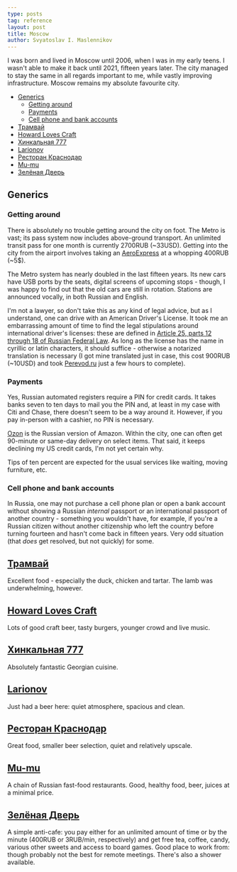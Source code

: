 ```yaml
---
type: posts
tag: reference
layout: post
title: Moscow
author: Svyatoslav I. Maslennikov
---
```

I was born and lived in Moscow until 2006, when I was in my early teens. I wasn't able to make it back until 2021, fifteen years later. The city managed to stay the same in all regards important to me, while vastly improving infrastructure. Moscow remains my absolute favourite city.

<!-- toc -->

- [Generics](#generics)
    * [Getting around](#getting-around)
    * [Payments](#payments)
    * [Cell phone and bank accounts](#cell-phone-and-bank-accounts)
- [Трамвай](#%D1%82%D1%80%D0%B0%D0%BC%D0%B2%D0%B0%D0%B9)
- [Howard Loves Craft](#howard-loves-craft)
- [Хинкальная 777](#%D1%85%D0%B8%D0%BD%D0%BA%D0%B0%D0%BB%D1%8C%D0%BD%D0%B0%D1%8F-777)
- [Larionov](#larionov)
- [Ресторан Краснодар](#%D1%80%D0%B5%D1%81%D1%82%D0%BE%D1%80%D0%B0%D0%BD-%D0%BA%D1%80%D0%B0%D1%81%D0%BD%D0%BE%D0%B4%D0%B0%D1%80)
- [Mu-mu](#mu-mu)
- [Зелёная Дверь](#%D0%B7%D0%B5%D0%BB%D1%91%D0%BD%D0%B0%D1%8F-%D0%B4%D0%B2%D0%B5%D1%80%D1%8C)

<!-- tocstop -->

## Generics

### Getting around

There is absolutely no trouble getting around the city on foot. The Metro is vast; its pass system now includes above-ground transport. An unlimited transit pass for one month is currently 2700RUB (~33USD). Getting into the city from the airport involves taking an [AeroExpress](https://aeroexpress.ru/en/) at a whopping 400RUB (~5$).

The Metro system has nearly doubled in the last fifteen years. Its new cars have USB ports by the seats, digital screens of upcoming stops - though, I was happy to find out that the old cars are still in rotation. Stations are announced vocally, in both Russian and English.

I'm not a lawyer, so don't take this as any kind of legal advice, but as I understand, one can drive with an American Driver's License. It took me an embarrassing amount of time to find the legal stipulations around international driver's licenses: these are defined in [Article 25, parts 12 through 18 of Russian Federal Law](http://pravo.gov.ru/proxy/ips/?doc_itself=&nd=102165170&page=1&rdk=4#I0). As long as the license has the name in cyrillic or latin characters, it should suffice - otherwise a notarized translation is necessary (I got mine translated just in case, this cost 900RUB (~10USD) and took [Perevod.ru](https://yandex.ru/maps/-/CCUUuZQOOA) just a few hours to complete). <!-- #TODO rentals and insurance -->

### Payments

Yes, Russian automated registers require a PIN for credit cards. It takes banks seven to ten days to mail you the PIN and, at least in my case with Citi and Chase, there doesn't seem to be a way around it. However, if you pay in-person with a cashier, no PIN is necessary.

[Ozon](https://ozon.ru/) is the Russian version of Amazon. Within the city, one can often get 90-minute or same-day delivery on select items. That said, it keeps declining my US credit cards, I'm not yet certain why.

Tips of ten percent are expected for the usual services like waiting, moving furniture, etc.

### Cell phone and bank accounts

In Russia, one may not purchase a cell phone plan or open a bank account without showing a Russian _internal_ passport or an international passport of another country - something you wouldn't have, for example, if you're a Russian citizen without another citizenship who left the country before turning fourteen and hasn't come back in fifteen years. Very odd situation (that _does_ get resolved, but not quickly) for some.

## [Трамвай](https://yandex.ru/maps/-/CCUUuNhVPA)

Excellent food - especially the duck, chicken and tartar. The lamb was underwhelming, however.

## [Howard Loves Craft](https://yandex.ru/maps/-/CCUUuNWldA)

Lots of good craft beer, tasty burgers, younger crowd and live music.

## [Хинкальная 777](https://yandex.ru/maps/-/CCUUuNx2oD)

Absolutely fantastic Georgian cuisine.

## [Larionov](https://yandex.ru/maps/-/CCUUuRU1cB)

Just had a beer here: quiet atmosphere, spacious and clean.

## [Ресторан Краснодар](https://yandex.ru/maps/-/CCUUuRvUdB)

Great food, smaller beer selection, quiet and relatively upscale.

## [Mu-mu](https://yandex.ru/maps/213/moscow/chain/mu_mu/6002072/?ll=37.610098%2C55.775595&sll=37.610098%2C55.774976&z=10)

A chain of Russian fast-food restaurants. Good, healthy food, beer, juices at a minimal price.

## [Зелёная Дверь](https://yandex.ru/maps/-/CCUUuRWqpA)

A simple anti-cafe: you pay either for an unlimited amount of time or by the minute (400RUB or 3RUB/min, respectively) and get free tea, coffee, candy, various other sweets and access to board games. Good place to work from: though probably not the best for remote meetings. There's also a shower available.
